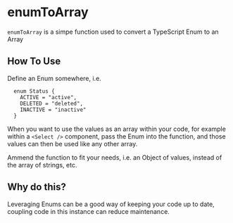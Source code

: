# enumToArray
`enumToArray` is a simpe function used to convert a TypeScript Enum to an Array

## How To Use

Define an Enum somewhere, i.e.

```
  enum Status {
    ACTIVE = "active",
    DELETED = "deleted",
    INACTIVE = "inactive"
  }
```

When you want to use the values as an array within your code, for example within a `<Select />` component, pass the Enum into the function, and those values can then be used like any other array.

Ammend the function to fit your needs, i.e. an Object of values, instead of the array of strings, etc.

## Why do this?

Leveraging Enums can be a good way of keeping your code up to date, coupling code in this instance can reduce maintenance.
